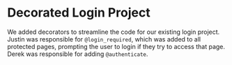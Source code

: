 Decorated Login Project
========
We added decorators to streamline the code for our existing login project. Justin was responsible for `@login_required`, which was added to all protected pages, prompting the user to login if they try to access that page. Derek was responsible for adding `@authenticate`.  
